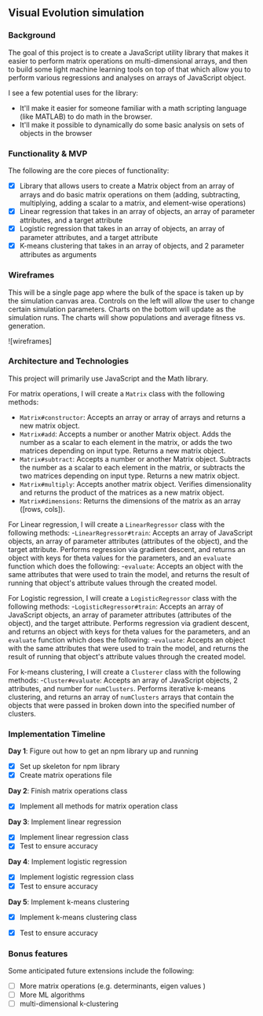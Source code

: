 ## Visual Evolution simulation

### Background

The goal of this project is to create a JavaScript utility library that makes it easier to perform matrix operations on multi-dimensional arrays, and then to build some light machine learning tools on top of that which allow you to perform various regressions and analyses on arrays of JavaScript object.

I see a few potential uses for the library:
- It'll make it easier for someone familiar with a math scripting language (like MATLAB) to do math in the browser.
- It'll make it possible to dynamically do some basic analysis on sets of objects in the browser

### Functionality & MVP  

The following are the core pieces of functionality:

- [X] Library that allows users to create a Matrix object from an array of arrays and do basic matrix operations on them (adding, subtracting, multiplying, adding a scalar to a matrix, and element-wise operations)
- [x] Linear regression that takes in an array of objects, an array of parameter attributes, and a target attribute
- [x] Logistic regression that takes in an array of objects, an array of parameter attributes, and a target attribute
- [x] K-means clustering that takes in an array of objects, and 2 parameter attributes as arguments

### Wireframes

This will be a single page app where the bulk of the space is taken up by the simulation canvas area. Controls on the left will allow the user to change certain simulation parameters. Charts on the bottom will update as the simulation runs. The charts will show populations and average fitness vs. generation.

![wireframes]

### Architecture and Technologies

This project will primarily use JavaScript and the Math library.

For matrix operations, I will create a `Matrix` class with the following methods:
- `Matrix#constructor`: Accepts an array or array of arrays and returns a new matrix object.
- `Matrix#add`: Accepts a number or another Matrix object. Adds the number as a scalar to each element in the matrix, or adds the two matrices depending on input type. Returns a new matrix object.
- `Matrix#subtract`: Accepts a number or another Matrix object. Subtracts the number as a scalar to each element in the matrix, or subtracts the two matrices depending on input type. Returns a new matrix object.
- `Matrix#multiply`: Accepts another matrix object. Verifies dimensionality and returns the product of the matrices as a new matrix object.
- `Matrix#dimensions`: Returns the dimensions of the matrix as an array ([rows, cols]).

For Linear regression, I will create a `LinearRegressor` class with the following methods:
-`LinearRegressor#train`: Accepts an array of JavaScript objects, an array of parameter attributes (attributes of the object), and the target attribute. Performs regression via gradient descent, and returns an object with keys for theta values for the parameters, and an `evaluate` function which does the following:
-`evaluate`: Accepts an object with the same attributes that were used to train the model, and returns the result of running that object's attribute values through the created model.

For Logistic regression, I will create a `LogisticRegressor` class with the following methods:
-`LogisticRegressor#train`: Accepts an array of JavaScript objects, an array of parameter attributes (attributes of the object), and the target attribute. Performs regression via gradient descent, and returns an object with keys for theta values for the parameters, and an `evaluate` function which does the following:
-`evaluate`: Accepts an object with the same attributes that were used to train the model, and returns the result of running that object's attribute values through the created model.

For k-means clustering, I will create a `Clusterer` class with the following methods:
-`Cluster#evaluate`: Accepts an array of JavaScript objects, 2 attributes, and number for `numClusters`. Performs iterative k-means clustering, and returns an array of `numClusters` arrays that contain the objects that were passed in broken down into the specified number of clusters.

### Implementation Timeline

**Day 1**: Figure out how to get an npm library up and running
- [x] Set up skeleton for npm library
- [x] Create matrix operations file

**Day 2**: Finish matrix operations class

- [x] Implement all methods for matrix operation class

**Day 3**: Implement linear regression

- [x] Implement linear regression class
- [x] Test to ensure accuracy

**Day 4**: Implement logistic regression

- [x] Implement logistic regression class
- [x] Test to ensure accuracy

**Day 5**: Implement k-means clustering

- [x] Implement k-means clustering class
- [x] Test to ensure accuracy


### Bonus features

Some anticipated future extensions include the following:

- [ ] More matrix operations (e.g. determinants, eigen values )
- [ ] More ML algorithms
- [ ] multi-dimensional k-clustering
